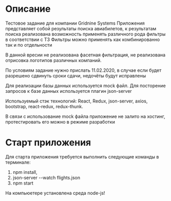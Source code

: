 # Описание

Тестовое задание для компании Gridnine Systems
Приложения представляет собой результаты поиска авиабилетов, к результатам поиска реализована возможность применять различного рода фильтры в соответствии с ТЗ 
Фильтры можно применять как комбинированно так и по отдельности

В данной вресии не реализована фасетная фильтрация, не реализована отрисовка логотипов различных компаний.

По условиям задание нужно прислать 11.02.2020, в случае если будет разрешено сдвинуть сроки сдачи, недочёты будут исправлены

Для реализации базы данных используется mock файл. Для посторение запросов к базе данных используется плагин json-server

Используемый стэк технологий: React, Redux, json-server, axios, bootstrap, react-redux, redux-thunk.

В связи с использование mock файла приложение не залито на хостинг, протестировать его можно в режиме разработки

# Старт приложения 

Для старта приложения требуется выполнить следующие команды в терминале:

1) npm install,
2) json-server --watch flights.json
3) npm start

На компьюетере установлена среда node-js!





